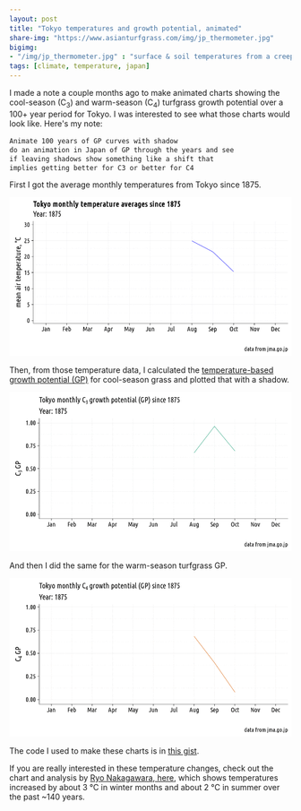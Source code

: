 ```yaml
---
layout: post
title: "Tokyo temperatures and growth potential, animated"
share-img: "https://www.asianturfgrass.com/img/jp_thermometer.jpg"
bigimg:
- "/img/jp_thermometer.jpg" : "surface & soil temperatures from a creeping bentgrass putting green, Japan"
tags: [climate, temperature, japan]
---
```


I made a note a couple months ago to make animated charts showing the cool-season (C<sub>3</sub>) and warm-season (C<sub>4</sub>) turfgrass growth potential over a 100+ year period for Tokyo. I was interested to see what those charts would look like. Here's my note:

```
Animate 100 years of GP curves with shadow
do an animation in Japan of GP through the years and see
if leaving shadows show something like a shift that
implies getting better for C3 or better for C4
```

First I got the average monthly temperatures from Tokyo since 1875.

![monthly temperature Tokyo](/img/tokyo_temperature.gif)

Then, from those temperature data, I calculated the [temperature-based growth potential (GP)](http://www.files.asianturfgrass.com/201306_growth_potential.pdf) for cool-season grass and plotted that with a shadow.

![c3 gp at Tokyo](/img/tokyo_c3.gif)

And then I did the same for the warm-season turfgrass GP.

![c4 gp at Tokyo](/img/tokyo_c4.gif)

The code I used to make these charts is in [this gist](https://gist.github.com/micahwoods/a01d0394d057c455e5607caeaecd6a7a).

If you are really interested in these temperature changes, check out the chart and analysis by [Ryo Nakagawara, here](https://twitter.com/R_by_Ryo/status/1101808344384233473), which shows temperatures increased by about 3 °C in winter months and about 2 °C in summer over the past ~140 years.

